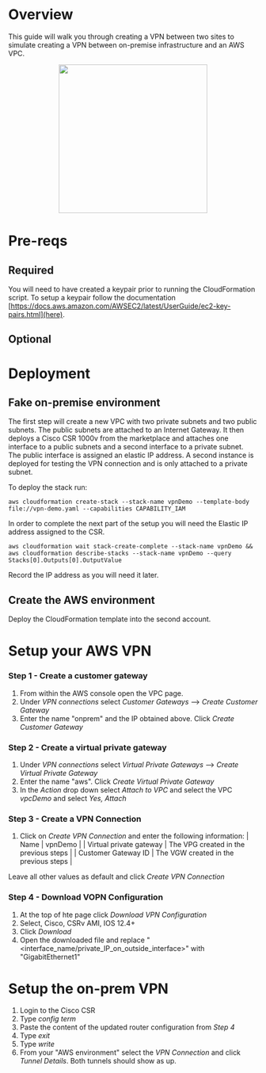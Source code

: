 # Overview
This guide will walk you through creating a VPN between two sites to simulate creating a VPN between on-premise infrastructure and an AWS VPC.

<p align="center">
  <img width="300" src="https://github.com/charliejllewellyn/aws-service-demos/blob/master/vpn/images/vpn.png">
</p>

# Pre-reqs

## Required
You will need to have created a keypair prior to running the CloudFormation script. To setup a keypair follow the documentation [https://docs.aws.amazon.com/AWSEC2/latest/UserGuide/ec2-key-pairs.html](here).

## Optional

# Deployment

## Fake on-premise environment
The first step will create a new VPC with two private subnets and two public subnets. The public subnets are attached to an Internet Gateway. It then deploys a Cisco CSR 1000v from the marketplace and attaches one interface to a public subnets and a second interface to a private subnet. The public interface is assigned an elastic IP address. A second instance is deployed for testing the VPN connection and is only attached to a private subnet.

To deploy the stack run:

```
aws cloudformation create-stack --stack-name vpnDemo --template-body file://vpn-demo.yaml --capabilities CAPABILITY_IAM
```

In order to complete the next part of the setup you will need the Elastic IP address assigned to the CSR.

```
aws cloudformation wait stack-create-complete --stack-name vpnDemo && aws cloudformation describe-stacks --stack-name vpnDemo --query Stacks[0].Outputs[0].OutputValue
```

Record the IP address as you will need it later.

## Create the AWS environment

Deploy the CloudFormation template into the second account.

# Setup your AWS VPN

### Step 1 - Create a customer gateway

1. From within the AWS console open the VPC page.
1. Under *VPN connections* select *Customer Gateways* --> *Create Customer Gateway*
1. Enter the name "onprem" and the IP obtained above. Click *Create Customer Gateway*

### Step 2 - Create a virtual private gateway

1. Under *VPN connections* select *Virtual Private Gateways* --> *Create Virtual Private Gateway*
1. Enter the name "aws". Click *Create Virtual Private Gateway*
1. In the *Action* drop down select *Attach to VPC* and select the VPC *vpcDemo* and select *Yes, Attach*

### Step 3 - Create a VPN Connection

1. Click on *Create VPN Connection* and enter the following information:
  | Name | vpnDemo |
  | Virtual private gateway | The VPG created in the previous steps |
  | Customer Gateway ID | The VGW created in the previous steps |
  
  Leave all other values as default and click *Create VPN Connection*

### Step 4 - Download VOPN Configuration

1. At the top of hte page click *Download VPN Configuration*
1. Select, Cisco, CSRv AMI, IOS 12.4+
1. Click *Download*
1. Open the downloaded file and replace "<interface_name/private_IP_on_outside_interface>" with "GigabitEthernet1"

# Setup the on-prem VPN

1. Login to the Cisco CSR 
1. Type *config term*
1. Paste the content of the updated router configuration from *Step 4*
1. Type *exit*
1. Type *write*
1. From your "AWS environment" select the *VPN Connection* and click *Tunnel Details*. Both tunnels should show as up.
